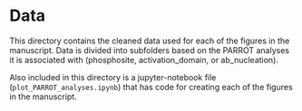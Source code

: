 # Data

This directory contains the cleaned data used for each of the figures in the manuscript. Data is divided into subfolders based on the PARROT analyses it is associated with (phosphosite, activation_domain, or ab_nucleation).

Also included in this directory is a jupyter-notebook file (`plot_PARROT_analyses.ipynb`) that has code for creating each of the figures in the manuscript.

